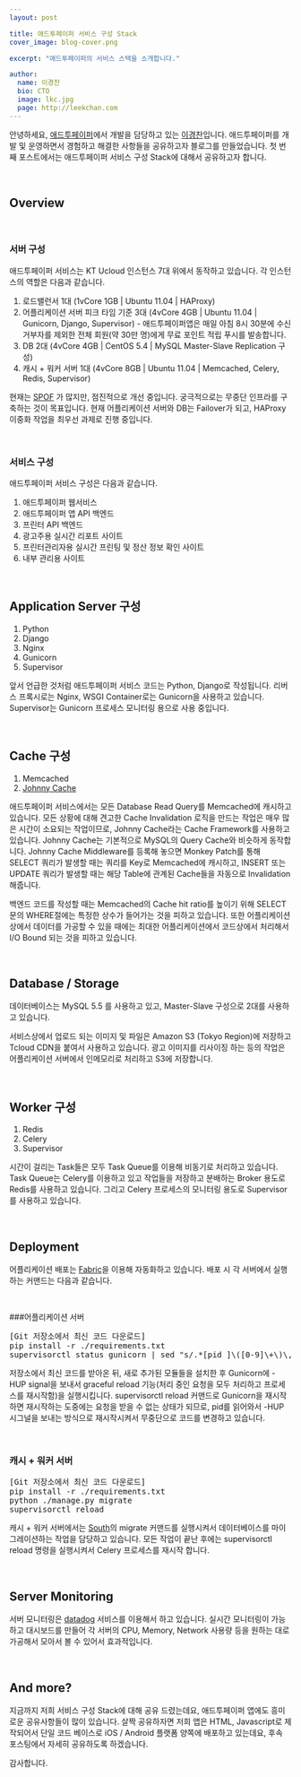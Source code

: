 ```yaml
---
layout: post

title: 애드투페이퍼 서비스 구성 Stack
cover_image: blog-cover.png

excerpt: "애드투페이퍼의 서비스 스택을 소개합니다."

author:
  name: 이경찬
  bio: CTO
  image: lkc.jpg
  page: http://leekchan.com
---
```


안녕하세요, [애드투페이퍼](http://www.add2paper.com)에서 개발을 담당하고 있는 [이경찬](http://www.leekchan.com)입니다. 애드투페이퍼를 개발 및 운영하면서 경험하고 해결한 사항들을 공유하고자 블로그를 만들었습니다. 첫 번째 포스트에서는 애드투페이퍼 서비스 구성 Stack에 대해서 공유하고자 합니다.

<br/>

## Overview

<br/>

### 서버 구성

애드투페이퍼 서비스는 KT Ucloud 인스턴스 7대 위에서 동작하고 있습니다. 각 인스턴스의 역할은 다음과 같습니다.


<ol>
<li>로드밸런서 1대 (1vCore 1GB | Ubuntu 11.04 | HAProxy)</li>
<li>어플리케이션 서버 피크 타임 기준 3대 (4vCore 4GB | Ubuntu 11.04 | Gunicorn, Django, Supervisor) - 애드투페이퍼앱은 매일 아침 8시 30분에 수신 거부자를 제외한 전체 회원(약 30만 명)에게 무료 포인트 적립 푸시를 발송합니다.</li>
<li>DB 2대 (4vCore 4GB | CentOS 5.4 | MySQL Master-Slave Replication 구성)</li>
<li>캐시 + 워커 서버 1대 (4vCore 8GB | Ubuntu 11.04 | Memcached, Celery, Redis, Supervisor)</li>
</ol>


현재는 [SPOF](http://en.wikipedia.org/wiki/Single_point_of_failure) 가 많지만, 점진적으로 개선 중입니다. 궁극적으로는 무중단 인프라를 구축하는 것이 목표입니다. 현재 어플리케이션 서버와 DB는 Failover가 되고, HAProxy 이중화 작업을 최우선 과제로 진행 중입니다.

<br/>

### 서비스 구성
애드투페이퍼 서비스 구성은 다음과 같습니다.

1. 애드투페이퍼 웹서비스 &nbsp;
2. 애드투페이퍼 앱 API 백엔드 &nbsp;
3. 프린터 API 백엔드 &nbsp;
4. 광고주용 실시간 리포트 사이트 &nbsp;
5. 프린터관리자용 실시간 프린팅 및 정산 정보 확인 사이트 &nbsp;
6. 내부 관리용 사이트 &nbsp;


<br/>

## Application Server 구성
1. Python
2. Django
3. Nginx
3. Gunicorn
4. Supervisor

앞서 언급한 것처럼 애드투페이퍼 서비스 코드는 Python, Django로 작성됩니다. 리버스 프록시로는 Nginx, WSGI Container로는 Gunicorn을 사용하고 있습니다. Supervisor는 Gunicorn 프로세스 모니터링 용으로 사용 중입니다.

<br/>

## Cache 구성
1. Memcached
2. [Johnny Cache](http://pythonhosted.org/johnny-cache/)

애드투페이퍼 서비스에서는 모든 Database Read Query를 Memcached에 캐시하고 있습니다. 모든 상황에 대해 견고한 Cache Invalidation 로직을 만드는 작업은 매우 많은 시간이 소요되는 작업이므로, Johnny Cache라는 Cache Framework를 사용하고 있습니다. Johnny Cache는 기본적으로 MySQL의 Query Cache와 비슷하게 동작합니다. Johnny Cache Middleware를 등록해 놓으면 Monkey Patch를 통해 SELECT 쿼리가 발생할 때는 쿼리를 Key로 Memcached에 캐시하고, INSERT 또는 UPDATE 쿼리가 발생할 때는 해당 Table에 관계된 Cache들을 자동으로 Invalidation 해줍니다.

백엔드 코드를 작성할 때는 Memcached의 Cache hit ratio를 높이기 위해 SELECT 문의 WHERE절에는 특정한 상수가 들어가는 것을 피하고 있습니다. 또한 어플리케이션상에서 데이터를 가공할 수 있을 때에는 최대한 어플리케이션에서 코드상에서 처리해서 I/O Bound 되는 것을 피하고 있습니다.

<br/>

## Database / Storage
데이터베이스는 MySQL 5.5 를 사용하고 있고, Master-Slave 구성으로 2대를 사용하고 있습니다.

서비스상에서 업로드 되는 이미지 및 파일은 Amazon S3 (Tokyo Region)에 저장하고 Tcloud CDN을 붙여서 사용하고 있습니다. 광고 이미지를 리사이징 하는 등의 작업은 어플리케이션 서버에서 인메모리로 처리하고 S3에 저장합니다.

<br/>

## Worker 구성
1. Redis
2. Celery
3. Supervisor

시간이 걸리는 Task들은 모두 Task Queue를 이용해 비동기로 처리하고 있습니다. Task Queue는 Celery를 이용하고 있고 작업들을 저장하고 분배하는 Broker 용도로 Redis를 사용하고 있습니다. 그리고 Celery 프로세스의 모니터링 용도로 Supervisor를 사용하고 있습니다.

<br/>

## Deployment

어플리케이션 배포는 [Fabric](http://www.fabfile.org/)을 이용해 자동화하고 있습니다. 배포 시 각 서버에서 실행하는 커맨드는 다음과 같습니다.

<br/>

###어플리케이션 서버

<pre>
[Git 저장소에서 최신 코드 다운로드]
pip install -r ./requirements.txt
supervisorctl status gunicorn | sed "s/.*[pid ]\([0-9]\+\)\,.*/\1/" | xargs kill -HUP
</pre>
저장소에서 최신 코드를 받아온 뒤, 새로 추가된 모듈들을 설치한 후 Gunicorn에 -HUP signal을 보내서 graceful reload 기능(처리 중인 요청을 모두 처리하고 프로세스를 재시작함)을 실행시킵니다. supervisorctl reload 커맨드로 Gunicorn을 재시작하면 재시작하는 도중에는 요청을 받을 수 없는 상태가 되므로, pid를 읽어와서 -HUP 시그널을 보내는 방식으로 재시작시켜서 무중단으로 코드를 변경하고 있습니다.

<br/>

### 캐시 + 워커 서버


<pre>
[Git 저장소에서 최신 코드 다운로드]
pip install -r ./requirements.txt
python ./manage.py migrate
supervisorctl reload
</pre>

캐시 + 워커 서버에서는 [South](http://south.aeracode.org/)의 migrate 커맨드를 실행시켜서 데이터베이스를 마이그레이션하는 작업을 담당하고 있습니다. 모든 작업이 끝난 후에는 supervisorctl reload 명령을 실행시켜서 Celery 프로세스를 재시작 합니다.

<br/>

## Server Monitoring
서버 모니터링은 [datadog](http://www.datadoghq.com/) 서비스를 이용해서 하고 있습니다. 실시간 모니터링이 가능하고 대시보드를 만들어 각 서버의 CPU, Memory, Network 사용량 등을 원하는 대로 가공해서 모아서 볼 수 있어서 효과적입니다.

<br/>

## And more?
지금까지 저희 서비스 구성 Stack에 대해 공유 드렸는데요, 애드투페이퍼 앱에도 흥미로운 공유사항들이 많이 있습니다. 살짝 공유하자면 저희 앱은 HTML, Javascript로 제작되어서 단일 코드 베이스로 iOS / Android 플랫폼 양쪽에 배포하고 있는데요, 후속 포스팅에서 자세히 공유하도록 하겠습니다.

감사합니다.

